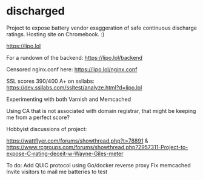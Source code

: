 # discharged
Project to expose battery vendor exaggeration of safe continuous discharge ratings.
Hosting site on Chromebook. :)

https://lipo.lol

For a rundown of the backend: https://lipo.lol/backend

Censored nginx.conf here: https://lipo.lol/nginx.conf

SSL scores 390/400 A+ on ssllabs: https://dev.ssllabs.com/ssltest/analyze.html?d=lipo.lol

Experimenting with both Varnish and Memcached

Using CA that is not associated with domain registrar, that might be keeping me from a perfect score? 

Hobbyist discussions of project:

https://wattflyer.com/forums/showthread.php?t=78891 & https://www.rcgroups.com/forums/showthread.php?2957311-Project-to-expose-C-rating-deceit-w-Wayne-Giles-meter

To do: 
Add QUIC protocol using Go/docker reverse proxy
Fix memcached
Invite visitors to mail me batteries to test
